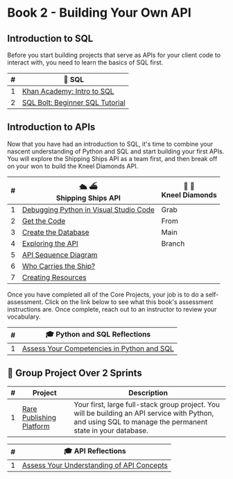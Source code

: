 # Book 2 - Building Your Own API

## Introduction to SQL

Before you start building projects that serve as APIs for your client code to interact with, you need to learn the basics of SQL first.

| # | 🎥 SQL |
|--|--|
| 1 | [Khan Academy: Intro to SQL][1] |
| 2 | [SQL Bolt: Beginner SQL Tutorial][2] |

## Introduction to APIs

Now that you have had an introduction to SQL, it's time to combine your nascent understanding of Python and SQL and start building your first APIs. You will explore the Shipping Ships API as a team first, and then break off on your won to build the Kneel Diamonds API.

| # | 🛳️ ⛴️ <br/> Shipping Ships API |  💎 💍 <br/> Kneel Diamonds |
|--|--|--|
| 1 | [Debugging Python in Visual Studio Code][3] | Grab |
| 2 | [Get the Code][4]| From |
| 3 | [Create the Database][5] | Main |
| 4 |  [Exploring the API][6] | Branch |
| 5 | [API Sequence Diagram][7] | |
| 6 | [Who Carries the Ship?][15] | |
| 7 | [Creating Resources][8] | |

Once you have completed all of the Core Projects, your job is to do a self-assessment. Click on the link below to see what this book's assessment instructions are. Once complete, reach out to an instructor to review your vocabulary.

| #   | 🎓 Python and SQL Reflections |
| --- | --- |
| 1   | [Assess Your Competencies in Python and SQL](./chapters/PYTHON_SQL_REFLECTIONS.md) |

## 🔐 Group Project Over 2 Sprints

| # | Project | Description |
|--|--|--|
|1| [Rare Publishing Platform][29] | Your first, large full-stack group project. You will be building an API service with Python, and using SQL to manage the permanent state in your database. |


| #   | 🎓 API Reflections |
| --- | --- |
| 1   | [Assess Your Understanding of API Concepts](./chapters/API_REFLECTIONS.md) |


[1]:    https://www.khanacademy.org/computing/computer-programming/sql
[2]:	https://sqlbolt.com/
[3]:	./chapters/DEBUGGING_PYTHON.md
[4]:	./chapters/SS_API_IMPERATIVE_CLONE.md
[5]:	./chapters/SS_API_IMPERATIVE_DATABASE.md
[6]:	./chapters/SS_API_IMPERATIVE_INTRO.md
[7]:	./chapters/SS_API_IMPERATIVE_SEQUENCE.md
[8]:	./chapters/SS_API_IMPERATIVE_POST.md
[9]:	./chapters/SS_API_DECLARATIVE_INTRO.md
[10]:	./chapters/SS_API_DECLARATIVE_CLONE.md
[11]:	./chapters/SS_API_DECLARATIVE_DATABASE.md
[12]:	./chapters/SS_API_DECLARATIVE_EXPLORE.md
[13]:	./chapters/SS_API_DECLARATIVE_SEQUENCE.md
[14]:	./chapters/SS_API_DECLARATIVE_POST.md
[15]:	./chapters/SS_API_IMPERATIVE_EXPAND_HAULER_DOCK.md
[16]:	./chapters/SS_API_IMPERATIVE_EMBED_HAULER_SHIPS.md
[18]:	./chapters/SS_API_DECLARATIVE_EMBED_DOCK_HAULERS.md
[19]:	./chapters/KD_SETUP.md
[20]:	./chapters/KD_DATABASE_CREATION.md
[21]:	./chapters/KD_REQUIREMENTS.md
[24]:	./chapters/KD_REVIEW.md
[26]:	./chapters/KD_EC_404.md
[27]:	./chapters/KD_EC_400.md
[28]:	./chapters/SS_API_CLIENT.md
[29]:	./chapters/RARE.md

